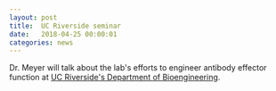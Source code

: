 ```yaml
---
layout: post
title:  UC Riverside seminar
date:   2018-04-25 00:00:01
categories: news
---
```


Dr. Meyer will talk about the lab's efforts to engineer antibody effector function at [UC Riverside's Department of Bioengineering](https://www.bioeng.ucr.edu/colloquia/colloquium/colloquium17.html#Meyer).